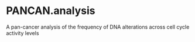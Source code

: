 # PANCAN.analysis
A pan-cancer analysis of the frequency of DNA alterations across cell cycle activity levels
